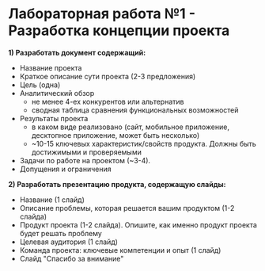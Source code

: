 Лабораторная работа №1 - Разработка концепции проекта
=====================================================

__1) Разработать документ содержащий:__

- Название проекта
- Краткое описание сути проекта (2-3 предложения)
- Цель (одна)
- Аналитический обзор 
  - не менее 4-ех конкурентов или альтернатив
  - сводная таблица сравнения функциональных возможностей
- Результаты проекта 
  - в каком виде реализовано (сайт, мобильное приложение, десктопное приложение, может быть несколько)
  - ~10-15 ключевых характеристик/свойств продукта. Должны быть достижимыми и проверяемыми
- Задачи по работе на проектом (~3-4). 
- Допущения и ограничения


__2) Разработать презентацию продукта, содержащую слайды:__

- Название (1 слайд)
- Описание проблемы, которая решается вашим продуктом (1-2 слайда)
- Продукт проекта (1-2 слайда). Опишите, как именно продукт проекта будет решать проблему 
- Целевая аудитория (1 слайд)
- Команда проекта: ключевые компетенции и опыт (1 слайд)
- Слайд "Спасибо за внимание"
